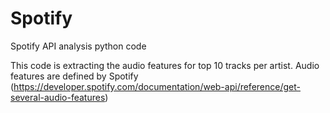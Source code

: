 # Spotify
Spotify API analysis python code

This code is extracting the audio features for top 10 tracks per artist. Audio features are defined by Spotify (https://developer.spotify.com/documentation/web-api/reference/get-several-audio-features)
